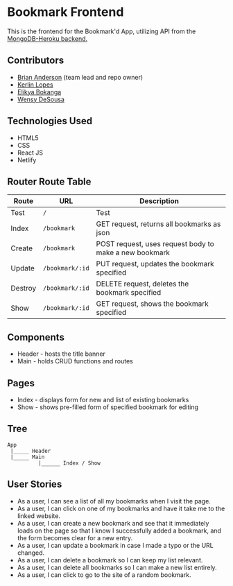 # Bookmark Frontend

This is the frontend for the Bookmark'd App, utilizing API from the [MongoDB-Heroku backend.](https://github.com/gadgetgeek/keb_bmproject_backend)

## Contributors
- [Brian Anderson](https://github.com/gadgetgeek) (team lead and repo owner)
- [Kerlin Lopes](https://github.com/kerlinlopes)
- [Elikya Bokanga](https://github.com/elikyaB)
- [Wensy DeSousa](https://github.com/wensyd)

## Technologies Used
- HTML5
- CSS
- React JS
- Netlify

## Router Route Table

| Route | URL | Description |
| ----- | --- | ----------- |
| Test | `/` | Test |
| Index | `/bookmark` | GET request, returns all bookmarks as json |
| Create | `/bookmark` | POST request, uses request body to make a new bookmark |
| Update | `/bookmark/:id` | PUT request, updates the bookmark specified |
| Destroy | `/bookmark/:id` | DELETE request, deletes the bookmark specified |
| Show | `/bookmark/:id` | GET request, shows the bookmark specified |

## Components
- Header - hosts the title banner
- Main - holds CRUD functions and routes

## Pages
- Index - displays form for new and list of existing bookmarks
- Show - shows pre-filled form of specified bookmark for editing

## Tree
```
App
 |_____ Header
 |_____ Main
          |______ Index / Show
```

## User Stories
- As a user, I can see a list of all my bookmarks when I visit the page.
- As a user, I can click on one of my bookmarks and have it take me to the linked website.
- As a user, I can create a new bookmark and see that it immediately loads on the page so that I know I successfully added a bookmark, and the form becomes clear for a new entry.
- As a user, I can update a bookmark in case I made a typo or the URL changed.
- As a user, I can delete a bookmark so I can keep my list relevant.
- As a user, I can delete all bookmarks so I can make a new list entirely.
- As a user, I can click to go to the site of a random bookmark.

